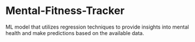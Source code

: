 # Mental-Fitness-Tracker
ML model that utilizes regression techniques to provide insights into mental health and make predictions based on the available data.

